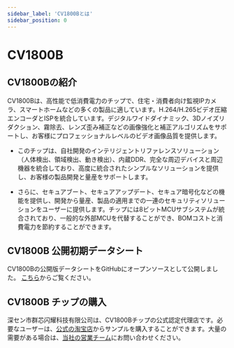 ```yaml
---
sidebar_label: 'CV1800Bとは'
sidebar_position: 0
---
```


# CV1800B
## CV1800Bの紹介
CV1800Bは、高性能で低消費電力のチップで、住宅・消費者向け監視IPカメラ、スマートホームなどの多くの製品に適しています。H.264/H.265ビデオ圧縮エンコーダとISPを統合しています。デジタルワイドダイナミック、3Dノイズリダクション、霧除去、レンズ歪み補正などの画像強化と補正アルゴリズムをサポートし、お客様にプロフェッショナルレベルのビデオ画像品質を提供します。

- このチップは、自社開発のインテリジェントリファレンスソリューション（人体検出、領域検出、動き検出）、内蔵DDR、完全な周辺デバイスと周辺機器を統合しており、高度に統合されたシンプルなソリューションを提供し、お客様の製品開発と量産をサポートします。

- さらに、セキュアブート、セキュアアップデート、セキュア暗号化などの機能を提供し、開発から量産、製品の適用までの一連のセキュリティソリューションをユーザーに提供します。チップには8ビットMCUサブシステムが統合されており、一般的な外部MCUを代替することができ、BOMコストと消費電力を節約することができます。

## CV1800B 公開初期データシート

CV1800Bの公開版データシートをGitHubにオープンソースとして公開しました。 [こちら](https://github.com/milkv-duo/duo-files/blob/main/hardware/CV1800B/CV1800B-CV1801B-Preliminary-Datasheet-full-zh.pdf)からご覧ください。


## CV1800B チップの購入

深セン市群芯闪耀科技有限公司は、CV1800Bチップの公式認定代理店です。必要なユーザーは、[公式の淘宝店](https://item.taobao.com/item.htm?id=748015537624)からサンプルを購入することができます。大量の需要がある場合は、[当社の営業チーム](mailto:sales@milkv.io)にお問い合わせください。

